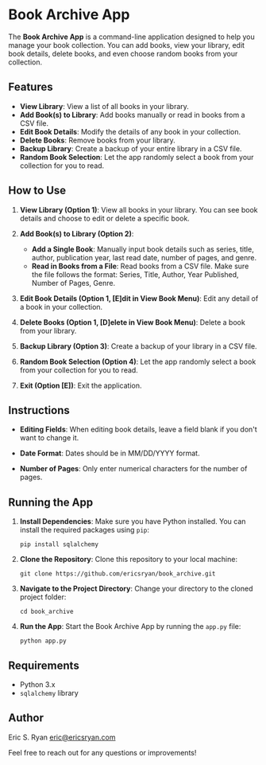 # Book Archive App

The **Book Archive App** is a command-line application designed to help you manage your book collection. You can add books, view your library, edit book details, delete books, and even choose random books from your collection.

## Features

- **View Library**: View a list of all books in your library.
- **Add Book(s) to Library**: Add books manually or read in books from a CSV file.
- **Edit Book Details**: Modify the details of any book in your collection.
- **Delete Books**: Remove books from your library.
- **Backup Library**: Create a backup of your entire library in a CSV file.
- **Random Book Selection**: Let the app randomly select a book from your collection for you to read.

## How to Use

1. **View Library (Option 1)**: View all books in your library. You can see book details and choose to edit or delete a specific book.

2. **Add Book(s) to Library (Option 2)**:
   - **Add a Single Book**: Manually input book details such as series, title, author, publication year, last read date, number of pages, and genre.
   - **Read in Books from a File**: Read books from a CSV file. Make sure the file follows the format: Series, Title, Author, Year Published, Number of Pages, Genre.

3. **Edit Book Details (Option 1, [E]dit in View Book Menu)**: Edit any detail of a book in your collection.

4. **Delete Books (Option 1, [D]elete in View Book Menu)**: Delete a book from your library.

5. **Backup Library (Option 3)**: Create a backup of your library in a CSV file.

6. **Random Book Selection (Option 4)**: Let the app randomly select a book from your collection for you to read.

7. **Exit (Option [E])**: Exit the application.

## Instructions

- **Editing Fields**: When editing book details, leave a field blank if you don't want to change it.

- **Date Format**: Dates should be in MM/DD/YYYY format.

- **Number of Pages**: Only enter numerical characters for the number of pages.

## Running the App

1. **Install Dependencies**: Make sure you have Python installed. You can install the required packages using `pip`:

   ```
   pip install sqlalchemy
   ```

2. **Clone the Repository**: Clone this repository to your local machine:

   ```
   git clone https://github.com/ericsryan/book_archive.git
   ```

3. **Navigate to the Project Directory**: Change your directory to the cloned project folder:

   ```
   cd book_archive
   ```

4. **Run the App**: Start the Book Archive App by running the `app.py` file:

   ```
   python app.py
   ```

## Requirements

- Python 3.x
- `sqlalchemy` library

## Author
   Eric S. Ryan
   eric@ericsryan.com

Feel free to reach out for any questions or improvements!